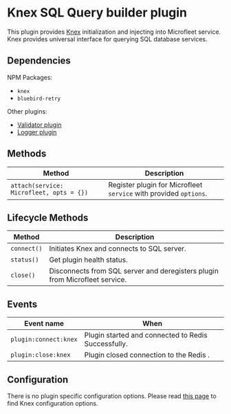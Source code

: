 # Knex SQL Query builder plugin

This plugin provides [Knex](http://knexjs.org/) initialization and injecting into Microfleet service.
Knex provides universal interface for querying SQL database services.

## Dependencies

NPM Packages:

* `knex`
* `bluebird-retry`

Other plugins:

* [Validator plugin](../validator.md)
* [Logger plugin](../logger.md)

## Methods

| Method | Description |
|--------|-------------|
| `attach(service: Microfleet, opts = {})` | Register plugin for Microfleet `service` with provided `options`.|

## Lifecycle Methods

| Method | Description |
|--------|--|
| `connect()`| Initiates Knex and connects to SQL server. |
| `status()` | Get plugin health status. |
| `close()`  | Disconnects from SQL server and deregisters plugin from Microfleet service. |

## Events

| Event name | When  |
|------------|-------|
| `plugin:connect:knex` | Plugin started and connected to Redis Successfully. |
| `plugin:close:knex` | Plugin closed connection to the Redis . |

## Configuration

There is no plugin specific configuration options.
Please read [this page](http://knexjs.org/#Installation-client) to find Knex configuration options.
